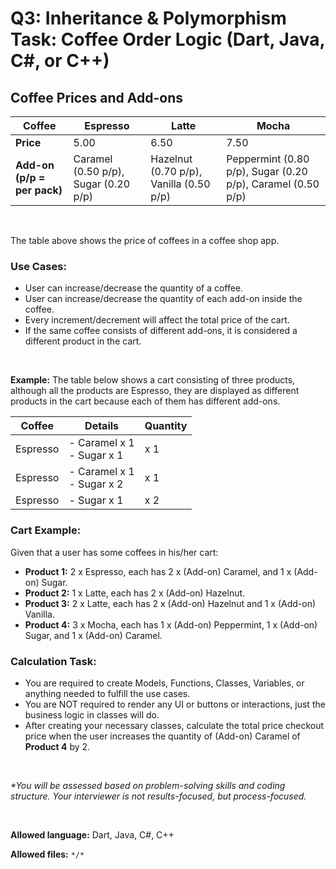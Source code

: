 # Q3: Inheritance & Polymorphism Task: Coffee Order Logic (Dart, Java, C#, or C++)

## Coffee Prices and Add-ons

| **Coffee** | Espresso | Latte | Mocha |
|------------|----------|-------|-------|
| **Price**  | 5.00     | 6.50  | 7.50  |
| **Add-on (p/p = per pack)** | Caramel (0.50 p/p), Sugar (0.20 p/p) | Hazelnut (0.70 p/p), Vanilla (0.50 p/p) | Peppermint (0.80 p/p), Sugar (0.20 p/p), Caramel (0.50 p/p) |

<br/>

The table above shows the price of coffees in a coffee shop app.

### Use Cases:
- User can increase/decrease the quantity of a coffee.
- User can increase/decrease the quantity of each add-on inside the coffee.
- Every increment/decrement will affect the total price of the cart.
- If the same coffee consists of different add-ons, it is considered a different product in the cart.

<br/>

**Example:**
The table below shows a cart consisting of three products, although all the products are Espresso, they are displayed as different products in the cart because each of them has different add-ons.

| Coffee   | Details                         | Quantity |
|----------|---------------------------------|----------|
| Espresso | - Caramel x 1 <br> - Sugar x 1  | x 1      |
| Espresso | - Caramel x 1 <br> - Sugar x 2  | x 1      |
| Espresso | - Sugar x 1                     | x 2      |

### Cart Example:

Given that a user has some coffees in his/her cart:

- **Product 1:** 2 x Espresso, each has 2 x (Add-on) Caramel, and 1 x (Add-on) Sugar.
- **Product 2:** 1 x Latte, each has 2 x (Add-on) Hazelnut.
- **Product 3:** 2 x Latte, each has 2 x (Add-on) Hazelnut and 1 x (Add-on) Vanilla.
- **Product 4:** 3 x Mocha, each has 1 x (Add-on) Peppermint, 1 x (Add-on) Sugar, and 1 x (Add-on) Caramel.

### Calculation Task:
- You are required to create Models, Functions, Classes, Variables, or anything needed to fulfill the use cases.
- You are NOT required to render any UI or buttons or interactions, just the business logic in classes will do.
- After creating your necessary classes, calculate the total price checkout price when the user increases the quantity of (Add-on) Caramel of **Product 4** by 2.

<br/>

_*You will be assessed based on problem-solving skills and coding structure. Your interviewer is not results-focused, but process-focused._

<br/>

**Allowed language:** Dart, Java, C#, C++

**Allowed files:** `*/*`